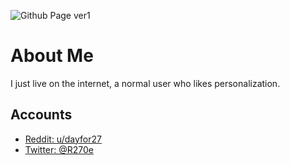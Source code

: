 ![Github Page ver1](https://user-images.githubusercontent.com/68751594/153512392-04bcbd01-94e8-46f5-ab45-db809f387688.png)

# About Me

I just live on the internet, a normal user who likes personalization.
 
Accounts
--------------
- [Reddit: u/dayfor27](https://www.reddit.com/user/dayfor27/)
- [Twitter: @R270e](https://twitter.com/R270e)

